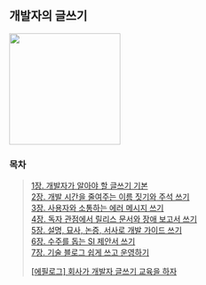 ## 개발자의 글쓰기
<img src="https://user-images.githubusercontent.com/83414134/210547216-fc8231ec-af1c-4dae-99f0-028e0138d72e.jpg" width="200">

### 목차
> [1장. 개발자가 알아야 할 글쓰기 기본](https://github.com/Booktionary/Booktionary/blob/main/03.%20개발자의%20글쓰기/1장.%20개발자가%20알아야%20할%20글쓰기%20기본.md)</br>
> [2장. 개발 시간을 줄여주는 이름 짓기와 주석 쓰기](https://github.com/Booktionary/Booktionary/blob/main/03.%20개발자의%20글쓰기/2장.%20개발%20시간을%20줄여주는%20이름%20짓기와%20주석%20쓰기.md)</br>
> [3장. 사용자와 소통하는 에러 메시지 쓰기](https://github.com/Booktionary/Booktionary/blob/main/03.%20개발자의%20글쓰기/3장.%20사용자와%20소통하는%20에러%20메시지%20쓰기.md)</br>
> [4장. 독자 관점에서 릴리스 문서와 장애 보고서 쓰기](https://github.com/Booktionary/Booktionary/blob/main/03.%20개발자의%20글쓰기/4장.%20독자%20관점에서%20릴리스%20문서와%20장애%20보고서%20쓰기.md)</br>
> [5장. 설명, 묘사, 논증, 서사로 개발 가이드 쓰기](https://github.com/Booktionary/Booktionary/blob/main/03.%20개발자의%20글쓰기/5장.%20설명%2C%20묘사%2C%20논증%2C%20서사로%20개발%20가이드%20쓰기.md)</br>
> [6장. 수주를 돕는 SI 제안서 쓰기](https://github.com/Booktionary/Booktionary/blob/main/03.%20개발자의%20글쓰기/6장.%20수주를%20돕는%20SI%20제안서%20쓰기.md)</br>
> [7장. 기술 블로그 쉽게 쓰고 운영하기](https://github.com/Booktionary/Booktionary/blob/main/03.%20개발자의%20글쓰기/7장.%20기술%20블로그%20쉽게%20쓰고%20운영하기.md)</br>
>
> [[에필로그] 회사가 개발자 글쓰기 교육을 하자](https://github.com/Booktionary/Booktionary/blob/main/03.%20개발자의%20글쓰기/%5B에필로그%5D%20회사가%20개발자%20글쓰기교육을%20하자.md)
